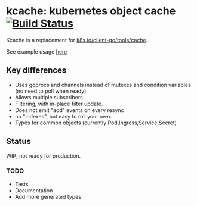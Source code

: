 # kcache: kubernetes object cache [![Build Status](https://travis-ci.org/boz/kcache.svg?branch=master)](https://travis-ci.org/boz/kcache)

Kcache is a replacement for [k8s.io/client-go/tools/cache](https://github.com/kubernetes/client-go/tree/master/tools/cache).

See example usage [here](_example/main.go)

## Key differences

 * Uses goprocs and channels instead of mutexes and condition variables (no need to poll when ready)
 * Allows multiple subscribers
 * Filtering, with in-place filter update.
 * Does not emit "add" events on every resync
 * no "indexes", but easy to roll your own.
 * Types for common objects (currently Pod,Ingress,Service,Secret)

## Status

WIP; not ready for production.

### TODO

 * Tests
 * Documentation
 * Add more generated types

